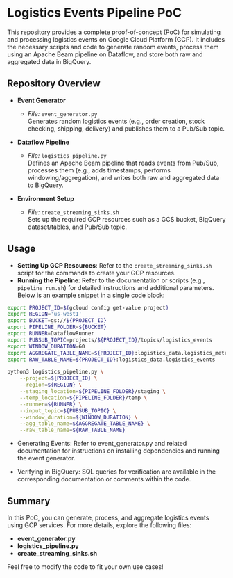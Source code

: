 # Logistics Events Pipeline PoC

This repository provides a complete proof-of-concept (PoC) for simulating and processing logistics events on Google Cloud Platform (GCP). It includes the necessary scripts and code to generate random events, process them using an Apache Beam pipeline on Dataflow, and store both raw and aggregated data in BigQuery.

## Repository Overview

- **Event Generator**  
  - *File:* `event_generator.py`  
  Generates random logistics events (e.g., order creation, stock checking, shipping, delivery) and publishes them to a Pub/Sub topic.

- **Dataflow Pipeline**  
  - *File:* `logistics_pipeline.py`  
  Defines an Apache Beam pipeline that reads events from Pub/Sub, processes them (e.g., adds timestamps, performs windowing/aggregation), and writes both raw and aggregated data to BigQuery.

- **Environment Setup**  
  - *File:* `create_streaming_sinks.sh`  
  Sets up the required GCP resources such as a GCS bucket, BigQuery dataset/tables, and Pub/Sub topic.

## Usage

- **Setting Up GCP Resources**: Refer to the `create_streaming_sinks.sh` script for the commands to create your GCP resources.  
- **Running the Pipeline**: Refer to the documentation or scripts (e.g., `pipeline_run.sh`) for detailed instructions and additional parameters. Below is an example snippet in a single code block:

```bash
export PROJECT_ID=$(gcloud config get-value project)
export REGION='us-west1'
export BUCKET=gs://${PROJECT_ID}
export PIPELINE_FOLDER=${BUCKET}
export RUNNER=DataflowRunner
export PUBSUB_TOPIC=projects/${PROJECT_ID}/topics/logistics_events
export WINDOW_DURATION=60
export AGGREGATE_TABLE_NAME=${PROJECT_ID}:logistics_data.logistics_metrics
export RAW_TABLE_NAME=${PROJECT_ID}:logistics_data.logistics_events

python3 logistics_pipeline.py \
    --project=${PROJECT_ID} \
    --region=${REGION} \
    --staging_location=${PIPELINE_FOLDER}/staging \
    --temp_location=${PIPELINE_FOLDER}/temp \
    --runner=${RUNNER} \
    --input_topic=${PUBSUB_TOPIC} \
    --window_duration=${WINDOW_DURATION} \
    --agg_table_name=${AGGREGATE_TABLE_NAME} \
    --raw_table_name=${RAW_TABLE_NAME}
```




- Generating Events: Refer to event_generator.py and related documentation for instructions on installing dependencies and running the event generator.

- Verifying in BigQuery: SQL queries for verification are available in the corresponding documentation or comments within the code.

## Summary
In this PoC, you can generate, process, and aggregate logistics events using GCP services. For more details, explore the following files:

- **event_generator.py**
- **logistics_pipeline.py**
- **create_streaming_sinks.sh**

  
Feel free to modify the code to fit your own use cases!
